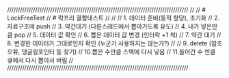 ////////////////////////////////////////////////////////////////////////////////////
// 
// # LockFreeTest
// # 락프리 결함테스트
//
//
// 1. 데이터 준비(동적 할당), 초기화
// 2. 자료구조에 push
// 3. 약간대기 (다른스레드에서 뽑아가도록 유도)
// 4. 내가 넣은만큼 pop
// 5. 데이터 값 확인
// 6. 뽑은 데이터 값 변경 (인터락 +1 씩)
// 7. 약간 대기
// 8. 변경한 데이터가 그대로인지 확인 (누군가 사용하지는 않는가?)
// 
// 9. delete (참조오류, 댕글링포인터 등 찾기)
// 10.뽑은 수만큼 스택에 다시 넣음
// 11.들어간 수 만큼 큐에서 다시 뽑아서 버림
//
////////////////////////////////////////////////////////////////////////////////////
